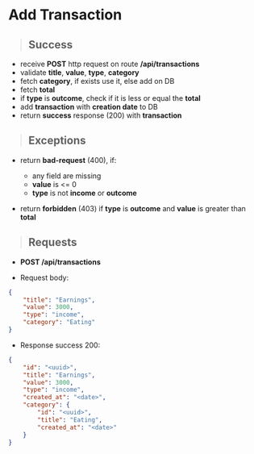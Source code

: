 # Add Transaction

> ## Success

- receive **POST** http request on route **/api/transactions**
- validate **title**, **value**, **type**, **category**
- fetch **category**, if exists use it, else add on DB
- fetch **total**
- if **type** is **outcome**, check if it is less or equal the **total**
- add **transaction** with **creation date** to DB
- return **success** response (200) with **transaction**

> ## Exceptions

- return **bad-request** (400), if:
    - any field are missing
    - **value** is <= 0
    - **type** is not **income** or **outcome**

- return **forbidden** (403) if **type** is **outcome** and **value** is greater than **total**

> ## Requests

- **POST /api/transactions**

- Request body:
```json
{
    "title": "Earnings",
    "value": 3000,
    "type": "income",
    "category": "Eating"
}
```

- Response success 200:
```json
{
    "id": "<uuid>",
    "title": "Earnings",
    "value": 3000,
    "type": "income",
    "created_at": "<date>",
    "category": {
        "id": "<uuid>",
        "title": "Eating",
        "created_at": "<date>"
    }
}
```